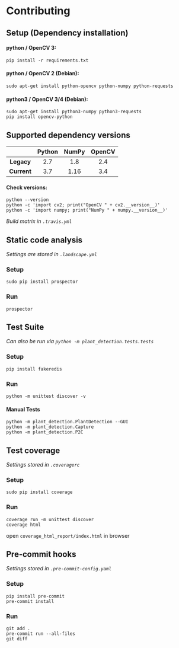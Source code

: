 # Contributing

## Setup (Dependency installation)
#### python / OpenCV 3:
`pip install -r requirements.txt`
#### python / OpenCV 2 (Debian):
`sudo apt-get install python-opencv python-numpy python-requests`
#### python3 / OpenCV 3/4 (Debian):
```
sudo apt-get install python3-numpy python3-requests
pip install opencv-python
```

## Supported dependency versions
|             | Python | NumPy | OpenCV |
|:-----------:|:------:|:-----:|:------:|
| **Legacy**  | 2.7    | 1.8   | 2.4    |
| **Current** | 3.7    | 1.16  | 3.4    |
#### Check versions:
```
python --version
python -c 'import cv2; print("OpenCV " + cv2.__version__)'
python -c 'import numpy; print("NumPy " + numpy.__version__)'
```
_Build matrix in `.travis.yml`_

## Static code analysis
_Settings are stored in `.landscape.yml`_
### Setup
`sudo pip install prospector`
### Run
`prospector`

## Test Suite
_Can also be run via `python -m plant_detection.tests.tests`_
### Setup
`pip install fakeredis`
### Run
`python -m unittest discover -v`
#### Manual Tests
```
python -m plant_detection.PlantDetection --GUI
python -m plant_detection.Capture
python -m plant_detection.P2C
```

## Test coverage
_Settings stored in `.coveragerc`_
### Setup
`sudo pip install coverage`
### Run
```
coverage run -m unittest discover
coverage html
```
open `coverage_html_report/index.html` in browser

## Pre-commit hooks
_Settings stored in `.pre-commit-config.yaml`_
### Setup
```
pip install pre-commit
pre-commit install
```
### Run
```
git add .
pre-commit run --all-files
git diff
```
